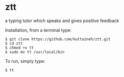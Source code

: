 # ztt
a typing tutor which speaks and gives positive feedback

Installation, from a terminal type:
```
$ git clone https://github.com/kuttaineh/ztt.git
$ cd ztt
$ chmod +x tt
$ sudo mv tt /usr/local/bin
```
To run, simply type:
```
$ tt
```

